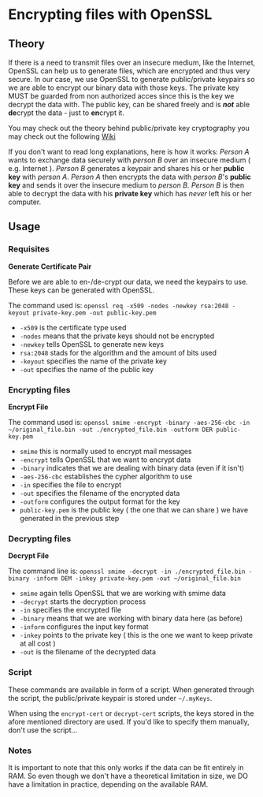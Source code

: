 # Encrypting files with OpenSSL

## Theory

If there is a need to transmit files over an insecure medium, like the Internet, OpenSSL can help us to generate files, which are encrypted and thus very secure. In our case, we use OpenSSL to generate public/private keypairs so we are able to encrypt our binary data with those keys. The private key MUST be guarded from non authorized acces since this is the key we decrypt the data with. The public key, can be shared freely and is _**not**_ able **de**crypt the data - just to **en**crypt it.

You may check out the theory behind public/private key cryptography you may check out the following [Wiki](https://en.wikipedia.org/wiki/Public-key_cryptography)

If you don't want to read long explanations, here is how it works: _Person A_ wants to exchange data securely with _person B_ over an insecure medium ( e.g. Internet ). _Person B_ generates a keypair and shares his or her **public key** with _person A_. _Person A_ then encrypts the data with _person B_'s **public key** and sends it over the insecure medium to _person B_. _Person B_ is then able to decrypt the data with his **private key** which has _never_ left his or her computer.

## Usage


### Requisites

**Generate Certificate Pair**

Before we are able to en-/de-crypt our data, we need the keypairs to use. These keys can be generated with OpenSSL.

The command used is:
`openssl req -x509 -nodes -newkey rsa:2048 -keyout private-key.pem -out public-key.pem`

- `-x509` is the certificate type used
- `-nodes` means that the private keys should not be encrypted
- `-newkey` tells OpenSSL to generate new keys
- `rsa:2048` stads for the algorithm and the amount of bits used
- `-keyout` specifies the name of the private key
- `-out` specifies the name of the public key


### Encrypting files

**Encrypt File**

The command used is:
`openssl smime -encrypt -binary -aes-256-cbc -in ~/original_file.bin -out ./encrypted_file.bin -outform DER public-key.pem`

- `smime` this is normally used to encrypt mail messages
- `-encrypt` tells OpenSSL that we want to encrypt data
- `-binary` indicates that we are dealing with binary data (even if it isn't)
- `-aes-256-cbc` establishes the cypher algorithm to use
- `-in` specifies the file to encrypt
- `-out` specifies the filename of the encrypted data
- `-outform` configures the output format for the key
- `public-key.pem` is the public key ( the one that we can share ) we have generated in the previous step


### Decrypting files

**Decrypt File**

The command line is:
`openssl smime -decrypt -in ./encrypted_file.bin -binary -inform DEM -inkey private-key.pem -out ~/original_file.bin`

- `smime` again tells OpenSSL that we are working with smime data
- `-decrypt` starts the decryption process
- `-in` specifies the encrypted file
- `-binary` means that we are working with binary data here (as before)
- `-inform` configures the input key format
- `-inkey` points to the private key ( this is the one we want to keep private at all cost )
- `-out` is the filename of the decrypted data


### Script

These commands are available in form of a script. When generated through the script, the public/private keypair is stored under `~/.myKeys`.

When using the `encrypt-cert` or `decrypt-cert` scripts, the keys stored in the afore mentioned directory are used. If you'd like to specify them manually, don't use the script...

### Notes

It is important to note that this only works if the data can be fit entirely in RAM. So even though we don't have a theoretical limitation in size, we DO have a limitation in practice, depending on the available RAM.
